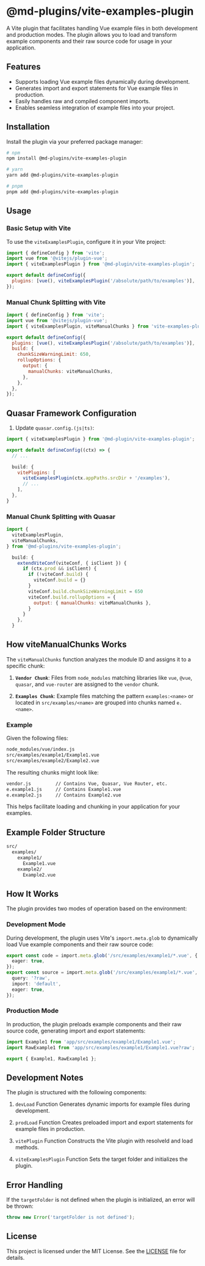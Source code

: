 # @md-plugins/vite-examples-plugin

A Vite plugin that facilitates handling Vue example files in both development and production modes. The plugin allows you to load and transform example components and their raw source code for usage in your application.

## Features

- Supports loading Vue example files dynamically during development.
- Generates import and export statements for Vue example files in production.
- Easily handles raw and compiled component imports.
- Enables seamless integration of example files into your project.

## Installation

Install the plugin via your preferred package manager:

```bash
# npm
npm install @md-plugins/vite-examples-plugin

# yarn
yarn add @md-plugins/vite-examples-plugin

# pnpm
pnpm add @md-plugins/vite-examples-plugin
```

## Usage

### Basic Setup with Vite

To use the `viteExamplesPlugin`, configure it in your Vite project:

```js
import { defineConfig } from 'vite';
import vue from '@vitejs/plugin-vue';
import { viteExamplesPlugin } from '@md-plugin/vite-examples-plugin';

export default defineConfig({
  plugins: [vue(), viteExamplesPlugin('/absolute/path/to/examples')],
});
```

### Manual Chunk Splitting with Vite

```js
import { defineConfig } from 'vite';
import vue from '@vitejs/plugin-vue';
import { viteExamplesPlugin, viteManualChunks } from 'vite-examples-plugin';

export default defineConfig({
  plugins: [vue(), viteExamplesPlugin('/absolute/path/to/examples')],
  build: {
    chunkSizeWarningLimit: 650,
    rollupOptions: {
      output: {
        manualChunks: viteManualChunks,
      },
    },
  },
});
```

## Quasar Framework Configuration

1. Update `quasar.config.(js|ts)`:

```js
import { viteExamplesPlugin } from '@md-plugin/vite-examples-plugin';

export default defineConfig((ctx) => {
  // ...
```

```js
  build: {
    vitePlugins: [
      viteExamplesPlugin(ctx.appPaths.srcDir + '/examples'),
      // ...
    ],
  },
}
```

### Manual Chunk Splitting with Quasar

```js
import {
  viteExamplesPlugin,
  viteManualChunks,
} from '@md-plugins/vite-examples-plugin';
```

```js
  build: {
    extendViteConf(viteConf, { isClient }) {
      if (ctx.prod && isClient) {
        if (!viteConf.build) {
          viteConf.build = {}
        }
        viteConf.build.chunkSizeWarningLimit = 650
        viteConf.build.rollupOptions = {
          output: { manualChunks: viteManualChunks },
        }
      }
    },
  }
```

## How viteManualChunks Works

The `viteManualChunks` function analyzes the module ID and assigns it to a specific chunk:

1. **`Vendor Chunk`**: Files from `node_modules` matching libraries like `vue`, `@vue`, `quasar`, and `vue-router` are assigned to the `vendor` chunk.

2. **`Examples Chunk`**: Example files matching the pattern `examples:<name>` or located in `src/examples/<name>` are grouped into chunks named `e.<name>`.

### Example

Given the following files:

```bash
node_modules/vue/index.js
src/examples/example1/Example1.vue
src/examples/example2/Example2.vue
```

The resulting chunks might look like:

```bash
vendor.js         // Contains Vue, Quasar, Vue Router, etc.
e.example1.js     // Contains Example1.vue
e.example2.js     // Contains Example2.vue
```

This helps facilitate loading and chunking in your application for your examples.

## Example Folder Structure

```bash
src/
  examples/
    example1/
      Example1.vue
    example2/
      Example2.vue
```

## How It Works

The plugin provides two modes of operation based on the environment:

### Development Mode

During development, the plugin uses Vite's `import.meta.glob` to dynamically load Vue example components and their raw source code:

```ts
export const code = import.meta.glob('/src/examples/example1/*.vue', {
  eager: true,
});
export const source = import.meta.glob('/src/examples/example1/*.vue', {
  query: '?raw',
  import: 'default',
  eager: true,
});
```

### Production Mode

In production, the plugin preloads example components and their raw source code, generating import and export statements:

```ts
import Example1 from 'app/src/examples/example1/Example1.vue';
import RawExample1 from 'app/src/examples/example1/Example1.vue?raw';

export { Example1, RawExample1 };
```

## Development Notes

The plugin is structured with the following components:

1. `devLoad` Function
   Generates dynamic imports for example files during development.

2. `prodLoad` Function
   Creates preloaded import and export statements for example files in production.

3. `vitePlugin` Function
   Constructs the Vite plugin with resolveId and load methods.

4. `viteExamplesPlugin` Function
   Sets the target folder and initializes the plugin.

## Error Handling

If the `targetFolder` is not defined when the plugin is initialized, an error will be thrown:

```ts
throw new Error('targetFolder is not defined');
```

## License

This project is licensed under the MIT License. See the [LICENSE](LICENSE.md) file for details.
